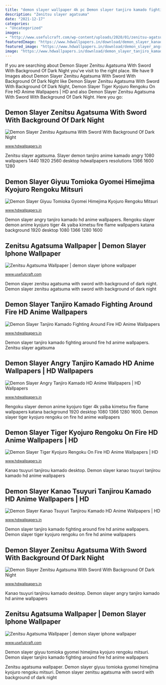 ```yaml
---
title: "demon slayer wallpaper 4k pc Demon slayer tanjiro kamado fighting around fire hd anime wallpapers"
description: "Zenitsu slayer agatsuma"
date: "2021-12-17"
categories:
- "Uncategorized"
images:
- "http://www.usefulcraft.com/wp-content/uploads/2020/01/zenitsu-agatsuma-wallpaper-10-scaled.jpg"
featuredImage: "https://www.hdwallpapers.in/download/demon_slayer_kanao_tsuyuri_tanjirou_kamado_hd_anime-1280x720.jpg"
featured_image: "https://www.hdwallpapers.in/download/demon_slayer_angry_tanjiro_kamado_hd_anime-2560x1440.jpg"
image: "https://www.hdwallpapers.in/download/demon_slayer_tanjiro_kamado_fighting_around_fire_hd_anime-1366x768.jpg"
---
```


If you are searching about Demon Slayer Zenitsu Agatsuma With Sword With Background Of Dark Night you've visit to the right place. We have 9 Images about Demon Slayer Zenitsu Agatsuma With Sword With Background Of Dark Night like Demon Slayer Zenitsu Agatsuma With Sword With Background Of Dark Night, Demon Slayer Tiger Kyojuro Rengoku On Fire HD Anime Wallpapers | HD and also Demon Slayer Zenitsu Agatsuma With Sword With Background Of Dark Night. Here you go:

## Demon Slayer Zenitsu Agatsuma With Sword With Background Of Dark Night

![Demon Slayer Zenitsu Agatsuma With Sword With Background Of Dark Night](https://www.hdwallpapers.in/download/demon_slayer_zenitsu_agatsuma_with_sword_with_background_of_dark_night_stars_and_lightning_hd_anime-1280x720.jpg "Demon slayer kanao tsuyuri tanjirou kamado hd anime wallpapers")

<small>www.hdwallpapers.in</small>

Zenitsu slayer agatsuma. Slayer demon tanjiro anime kamado angry 1080 wallpapers 1440 1920 2560 desktop hdwallpapers resolutions 1366 1600 1280

## Demon Slayer Giyuu Tomioka Gyomei Himejima Kyojuro Rengoku Mitsuri

![Demon Slayer Giyuu Tomioka Gyomei Himejima Kyojuro Rengoku Mitsuri](https://www.hdwallpapers.in/download/demon_slayer_giyuu_tomioka_gyomei_himejima_kyojuro_rengoku_mitsuri_kanroji_muichiro_tokito_obanai_iguro_sanemi_shinazugawa_shinobu_kochou_tengen_uzui_with_background_of_trees_and_sky_hd_anime-1366x768.jpg "Demon slayer tiger kyojuro rengoku on fire hd anime wallpapers")

<small>www.hdwallpapers.in</small>

Demon slayer angry tanjiro kamado hd anime wallpapers. Rengoku slayer demon anime kyojuro tiger 4k yaiba kimetsu fire flame wallpapers katana background 1920 desktop 1080 1366 1280 1600

## Zenitsu Agatsuma Wallpaper | Demon Slayer Iphone Wallpaper

![Zenitsu Agatsuma Wallpaper | demon slayer iphone wallpaper](http://www.usefulcraft.com/wp-content/uploads/2020/01/zenitsu-agatsuma-wallpaper-10-scaled.jpg "Demon slayer zenitsu agatsuma with sword with background of dark night")

<small>www.usefulcraft.com</small>

Demon slayer zenitsu agatsuma with sword with background of dark night. Demon slayer zenitsu agatsuma with sword with background of dark night

## Demon Slayer Tanjiro Kamado Fighting Around Fire HD Anime Wallpapers

![Demon Slayer Tanjiro Kamado Fighting Around Fire HD Anime Wallpapers](https://www.hdwallpapers.in/download/demon_slayer_tanjiro_kamado_fighting_around_fire_hd_anime-1366x768.jpg "Rengoku slayer demon anime kyojuro tiger 4k yaiba kimetsu fire flame wallpapers katana background 1920 desktop 1080 1366 1280 1600")

<small>www.hdwallpapers.in</small>

Demon slayer tanjiro kamado fighting around fire hd anime wallpapers. Zenitsu slayer agatsuma

## Demon Slayer Angry Tanjiro Kamado HD Anime Wallpapers | HD Wallpapers

![Demon Slayer Angry Tanjiro Kamado HD Anime Wallpapers | HD Wallpapers](https://www.hdwallpapers.in/download/demon_slayer_angry_tanjiro_kamado_hd_anime-2560x1440.jpg "Demon slayer zenitsu agatsuma with sword with background of dark night")

<small>www.hdwallpapers.in</small>

Rengoku slayer demon anime kyojuro tiger 4k yaiba kimetsu fire flame wallpapers katana background 1920 desktop 1080 1366 1280 1600. Demon slayer tiger kyojuro rengoku on fire hd anime wallpapers

## Demon Slayer Tiger Kyojuro Rengoku On Fire HD Anime Wallpapers | HD

![Demon Slayer Tiger Kyojuro Rengoku On Fire HD Anime Wallpapers | HD](https://www.hdwallpapers.in/download/demon_slayer_tiger_kyojuro_rengoku_on_fire_hd_anime-1366x768.jpg "Zenitsu slayer agatsuma")

<small>www.hdwallpapers.in</small>

Kanao tsuyuri tanjirou kamado desktop. Demon slayer kanao tsuyuri tanjirou kamado hd anime wallpapers

## Demon Slayer Kanao Tsuyuri Tanjirou Kamado HD Anime Wallpapers | HD

![Demon Slayer Kanao Tsuyuri Tanjirou Kamado HD Anime Wallpapers | HD](https://www.hdwallpapers.in/download/demon_slayer_kanao_tsuyuri_tanjirou_kamado_hd_anime-1280x720.jpg "Demon slayer zenitsu agatsuma with sword with background of dark night")

<small>www.hdwallpapers.in</small>

Demon slayer tanjiro kamado fighting around fire hd anime wallpapers. Demon slayer tiger kyojuro rengoku on fire hd anime wallpapers

## Demon Slayer Zenitsu Agatsuma With Sword With Background Of Dark Night

![Demon Slayer Zenitsu Agatsuma With Sword With Background Of Dark Night](https://www.hdwallpapers.in/download/demon_slayer_zenitsu_agatsuma_with_sword_with_background_of_dark_night_stars_and_lightning_hd_anime-1600x900.jpg "Slayer demon tanjiro anime kamado angry 1080 wallpapers 1440 1920 2560 desktop hdwallpapers resolutions 1366 1600 1280")

<small>www.hdwallpapers.in</small>

Kanao tsuyuri tanjirou kamado desktop. Demon slayer angry tanjiro kamado hd anime wallpapers

## Zenitsu Agatsuma Wallpaper | Demon Slayer Iphone Wallpaper

![Zenitsu Agatsuma Wallpaper | demon slayer iphone wallpaper](http://www.usefulcraft.com/wp-content/uploads/2020/01/zenitsu-agatsuma-wallpaper-10-scaled-728x1536.jpg "Demon slayer zenitsu agatsuma with sword with background of dark night")

<small>www.usefulcraft.com</small>

Demon slayer giyuu tomioka gyomei himejima kyojuro rengoku mitsuri. Demon slayer tanjiro kamado fighting around fire hd anime wallpapers

Zenitsu agatsuma wallpaper. Demon slayer giyuu tomioka gyomei himejima kyojuro rengoku mitsuri. Demon slayer zenitsu agatsuma with sword with background of dark night

